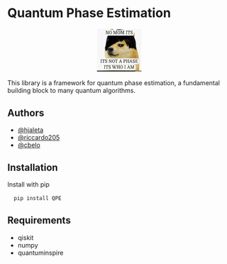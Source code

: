 # Quantum Phase Estimation

<p align="center">
  <img src="readme_images/just_a_phase_doge.jpg" width="100" title="hover text">
</p>

This library is a framework for quantum phase estimation, a fundamental building block to many quantum algorithms.

## Authors
- [@hjaleta](https://www.github.com/hjaleta)
- [@riccardo205](https://www.github.com/riccardo205)
- [@cbelo](https://www.github.com/cbelo)
## Installation
Install with pip
```bash
  pip install QPE
```
## Requirements

* qiskit
* numpy
* quantuminspire
